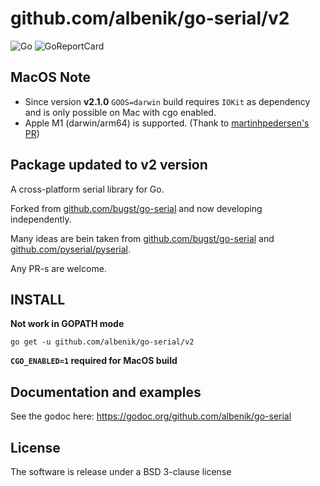 # github.com/albenik/go-serial/v2

![Go](https://github.com/albenik/go-serial/workflows/Go/badge.svg)
![GoReportCard](https://goreportcard.com/badge/github.com/BAN-AI-Communications/goserial)

## MacOS Note

* Since version **v2.1.0** `GOOS=darwin` build requires `IOKit` as dependency and is only possible on Mac with cgo enabled.
* Apple M1 (darwin/arm64) is supported. (Thank to [martinhpedersen's](https://github.com/martinhpedersen) [PR](https://github.com/albenik/go-serial/pull/25))

## Package updated to v2 version

A cross-platform serial library for Go.

Forked from [github.com/bugst/go-serial](https://github.com/bugst/go-serial) and now developing independently.

Many ideas are bein taken from [github.com/bugst/go-serial](https://github.com/bugst/go-serial)
and [github.com/pyserial/pyserial](https://github.com/pyserial/pyserial).

Any PR-s are welcome.

## INSTALL

**Not work in GOPATH mode**

```
go get -u github.com/albenik/go-serial/v2
```

**`CGO_ENABLED=1` required for MacOS build**

## Documentation and examples

See the godoc here: https://godoc.org/github.com/albenik/go-serial

## License

The software is release under a BSD 3-clause license
